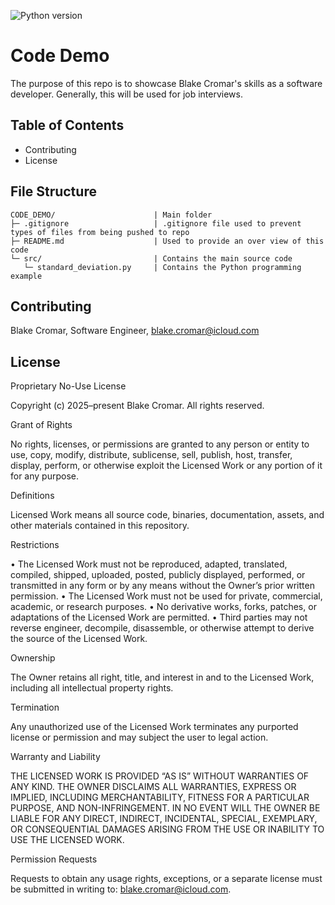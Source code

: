 ![Python version](https://img.shields.io/badge/python-3.9.6-blue)

# Code Demo
The purpose of this repo is to showcase Blake Cromar's skills as a software developer. Generally, this will be used for job interviews.

## Table of Contents
- Contributing
- License

## File Structure
```
CODE_DEMO/                      | Main folder
├─ .gitignore                   | .gitignore file used to prevent types of files from being pushed to repo
├─ README.md                    | Used to provide an over view of this code
└─ src/                         | Contains the main source code
   └─ standard_deviation.py     | Contains the Python programming example
```
## Contributing
Blake Cromar, Software Engineer, blake.cromar@icloud.com

## License

Proprietary No-Use License

Copyright (c) 2025–present Blake Cromar. All rights reserved.

Grant of Rights

No rights, licenses, or permissions are granted to any person or entity to use, copy, modify, distribute, sublicense, sell, publish, host, transfer, display, perform, or otherwise exploit the Licensed Work or any portion of it for any purpose.

Definitions

Licensed Work means all source code, binaries, documentation, assets, and other materials contained in this repository.

Restrictions

•  The Licensed Work must not be reproduced, adapted, translated, compiled, shipped, uploaded, posted, publicly displayed, performed, or transmitted in any form or by any means without the Owner’s prior written permission.
•  The Licensed Work must not be used for private, commercial, academic, or research purposes.
•  No derivative works, forks, patches, or adaptations of the Licensed Work are permitted.
•  Third parties may not reverse engineer, decompile, disassemble, or otherwise attempt to derive the source of the Licensed Work.

Ownership

The Owner retains all right, title, and interest in and to the Licensed Work, including all intellectual property rights.

Termination

Any unauthorized use of the Licensed Work terminates any purported license or permission and may subject the user to legal action.

Warranty and Liability

THE LICENSED WORK IS PROVIDED “AS IS” WITHOUT WARRANTIES OF ANY KIND. THE OWNER DISCLAIMS ALL WARRANTIES, EXPRESS OR IMPLIED, INCLUDING MERCHANTABILITY, FITNESS FOR A PARTICULAR PURPOSE, AND NON-INFRINGEMENT.
IN NO EVENT WILL THE OWNER BE LIABLE FOR ANY DIRECT, INDIRECT, INCIDENTAL, SPECIAL, EXEMPLARY, OR CONSEQUENTIAL DAMAGES ARISING FROM THE USE OR INABILITY TO USE THE LICENSED WORK.

Permission Requests

Requests to obtain any usage rights, exceptions, or a separate license must be submitted in writing to: blake.cromar@icloud.com.